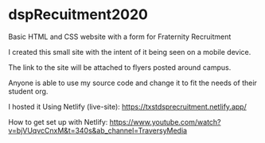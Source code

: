 # dspRecuitment2020
Basic HTML and CSS website with a form for Fraternity Recruitment

I created this small site with the intent of it being seen on a mobile device.

The link to the site will be attached to flyers posted around campus.

Anyone is able to use my source code and change it to fit the needs of their student org. 


I hosted it Using Netlify (live-site): https://txstdsprecruitment.netlify.app/

How to get set up with Netlify: https://www.youtube.com/watch?v=bjVUqvcCnxM&t=340s&ab_channel=TraversyMedia

